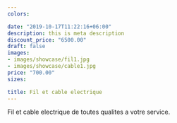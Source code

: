 ```yaml
---
colors:

date: "2019-10-17T11:22:16+06:00"
description: this is meta description
discount_price: "6500.00"
draft: false
images:
- images/showcase/fil1.jpg
- images/showcase/cable1.jpg
price: "700.00"
sizes:

title: Fil et cable electrique
---
```


Fil et cable electrique de toutes qualites a votre service.
